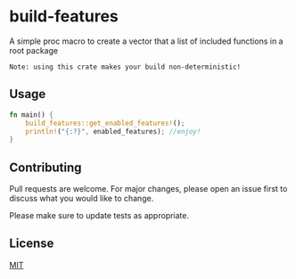 # build-features
A simple proc macro to create a vector that a list of included functions in a root package

`Note: using this crate makes your build non-deterministic!`

## Usage

```rust
fn main() {
    build_features::get_enabled_features!();
    println!("{:?}", enabled_features); //enjoy!
}
```

## Contributing
Pull requests are welcome. For major changes, please open an issue first to discuss what you would like to change.

Please make sure to update tests as appropriate.

## License
[MIT](https://choosealicense.com/licenses/mit/)
